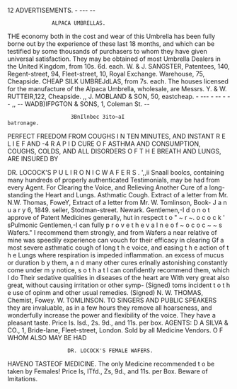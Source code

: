  12                                               ADVERTISEMENTS.
                                                                                              -                       ---
                                                                                                                        --




                  ALPACA UMBRELLAS.
THE economy both in the cost and wear of this Umbrella has been fully
borne out by the experience of these last 18 months, and which can be
testified by some thousands of purchasers to whom they have given universal
satisfaction. They may be obtained of most Umbrella Dealers in the
United Kingdom, from 10s. 6d. each.
          W. & J. SANGSTER, Patentees, 140, Regent-street,
                                              94, Fleet-street,
                                              10, Royal Exchange.
                                Warehouse, 75, Cheapside.
            CHEAP SILK UMBREJdLAS, from 7s. each.
  The houses licensed for the manufacture of the Alpaca Umbrella,
wholesale, are              Messrs. Y. & W. RUTTEIR,122, Cheapside.
                                                   ,,      J. MOBLAND & SON, 50, eastcheap.
      -     ---                 -    --        - - -
                                                     ,,   --
                                                            WADB)IFPGTON & SONS, 1, Coleman St.
                                                                                                    --




                        3BnIlnbec 3ito~aI                                         batronage.

PERFECT FREEDOM FROM COUGHS I N TEN MINUTES, AND INSTANT R E L I E F
    AND -4 R A P I D CURE O F ASTHMA AND CONSUMPTION, COUGHS,
      COLDS, AND ALL DISORDERS O F T H E BREATH AND LUNGS,
                                                     ARE   INSURED    BY


 DR. LOCOCK'S P U L l R O N I C W A F E R S .
    ',,ii
     Snaall boolcs, containing many hundreds of properly authenticated Testimonials, may be
                                   had from every Agent.
For Clearing the Voice, and Relieving              Another Cure of a long-standing
              the Heart and Lungs.                                                Asthmatic Cough.
Extract of a letter from Mr. N.W. Thomas, FoweY,                Extract of a letter from Mr. W. Tomlinson, Book-
                     J a n u a r y 6, 1849.                                   seller, Stodman-street. Newark.
    Gentlemen,-I   d o n o t approve of Patent Medicines
 generally, hut in respect t o " ~ r ~. o c o c k ' sPulmonic      Gentlemen,-I     can fully p r o v e t h e v a l n e o f ~ o c o c ~ ~ s
 Wafers." I recommend them strongly, and from                   Wafers         a near relative of mine was speedily
experience can vouch for their efficacy in clearing                     Gf   a most severe asthmatic cough of long
t h e voice, and easing t h e action of t h e Lungs where
respiration is impeded
inflammation.
                                     an excess of mucus    or
                                                                duration b y them, a n d many other cures erlnally
                                                                astonishing constantly come under m y notice, s o
                                                                t h a t I can confidently recommend them, which I do
    Their sedative qualities in diseases of the heart are       With very great
also great, without causing irritation or other symp-                                            (Signed)
toms incident t o t h e use of opinm and other usual
remedies. (Signed) N. W. THOMAS, Chemist, Fowey.                                                       W. TOMLINSON.
   TO SINGERS AND PUBLIC SPEAKERS they are invaluable, as in a few hours
they remove all hoarseness, and wonderfully increase the power and flexibility of the voice.
   They have a pleasant taste. Price Is. Isd., 2s. 9d., and 11s. per box.
AGENTS: D A SILVA & CO., 1, Bride-lane, Fleet-street, London. Sold by all Medicine Vendors.
                                            O F WHOM ALSO MAY BE HAD

                       DR. LOCOCK'S FEMALE WAFERS.
  HAVENO TASTEOF MEDICINE. The only Medicine recommended t o be taken by Females!
           Price Is, ITfd., Zs, 9d., and 11s. per Box. Beware of Imitations.
